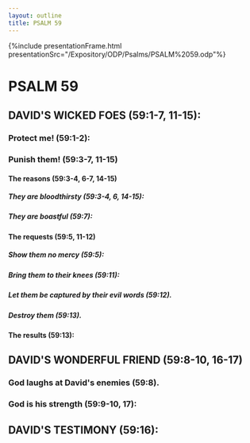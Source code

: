 ```yaml
---
layout: outline
title: PSALM 59
---
```

{%include presentationFrame.html presentationSrc="/Expository/ODP/Psalms/PSALM%2059.odp"%}

# PSALM 59 
## DAVID\'S WICKED FOES (59:1-7, 11-15): 
###  Protect me! (59:1-2): 
###  Punish them! (59:3-7, 11-15) 
####  The reasons (59:3-4, 6-7, 14-15) 
#####  They are bloodthirsty (59:3-4, 6, 14-15): 
#####  They are boastful (59:7): 
####  The requests (59:5, 11-12) 
#####  Show them no mercy (59:5): 
#####  Bring them to their knees (59:11): 
#####  Let them be captured by their evil words (59:12). 
#####  Destroy them (59:13). 
####  The results (59:13): 
## DAVID\'S WONDERFUL FRIEND (59:8-10, 16-17) 
###  God laughs at David\'s enemies (59:8). 
###  God is his strength (59:9-10, 17): 
## DAVID\'S TESTIMONY (59:16): 
